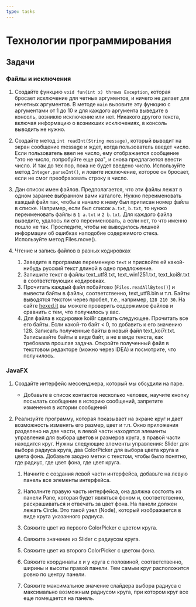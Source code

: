 ```yaml
---
type: tasks
---
```


# Технологии программирования

## Задачи

### Файлы и исключения

1. Создайте функцию `void fun(int x) throws Exception`, которая бросает исключение для четных
аргументов, и ничего не делает для нечетных аргументов. В методе `main` вызовите эту функцию с
аргументами от 1 до 10 и для каждого аргумента выведите в консоль, возникло исключение или нет.
Никакого другого текста, включая информацию о возникших исключениях, в консоль выводить не нужно.

1. Создайте метод `int readInt(String message)`, который выводит на экран сообщение message и
ждет, когда пользователь введет число. Если пользователь ввел не число, ему отображается
сообщение "это не число, попробуйте еще раз", и снова предлагается ввести число. И так до тех
пор, пока не будет введено число. Используйте метод `Integer.parseInt()`, и ловите исключение,
которое он бросает, если не смог преобразовать строку в число.

1. Дан список имен файлов. Предполагается, что эти файлы лежат в одном заранее выбранном вами
каталоге. Нужно переименовать каждый файл так, чтобы в начало к нему был приписан номер файла
в списке. Например, если был список `a.txt`, `b.txt`, то нунжо переименовать файлы в
`1 a.txt` и `2 b.txt`. Для каждого файла выведите, удалось ли его переименовать, а если нет,
то что именно пошло не так. Проследите, чтобы не выводилось лишней информации об ошибках наподобие
содержимого стека. Используйте метод Files.move().

1. Чтение и запись файлов в разных кодировках
    1. Заведите в программе переменную `text` и присвойте ей какой-нибудь русский
    текст длиной в одно предложение.
    1. Запишите текст в файлы text_utf8.txt, text_win1251.txt, text_koi8r.txt
       в соответствующих кодировках.
    1. Прочитать каждый файл побайтово (`Files.readAllBytes()`) и вывести байты в файлы,
       соответственно, text_utf8.bin и т.п. Байты выводятся текстом через пробел, т.е.,
       например, `128 210 30`. На сайте [hexed.it](https://hexed.it/) вы можете проверить содержимое
       файлов и сравнить с тем, что получилось у вас.
    1. Для файла в кодировке koi8r сделать следующее. 
       Прочитать все его байты. Если какой-то байт < 0, то добавить к его значению 128.
       Записать полученные байты в новый файл text_koi7r.txt.
       Записывайте байты в виде байт, а не в виде текста, как требовала прошлая задача.
       Откройте полученный файл в текстовом редакторе (можно через IDEA)
       и посмотрите, что получилось.
       
### JavaFX

1. Создайте интерфейс мессенджера, который мы обсудили на паре.
    * Добавьте в список контактов несколько человек, научите кнопку посылать сообщение в историю сообщений, запретите изменения
    в истории сообщений

1. Реализуйте программу, которая показывает на экране круг и дает возможность изменять его размер, цвет и т.п. Окно приложения разделено на две части, в левой части находятся элементы управления для выбора цветов и размеров круга, в правой части находится круг. Нужны следующие элементы управления: Slider для выбора радиуса круга, два ColorPicker для выбора цвета круга и цвета фона. Добавьте заодно метки с текстом, чтобы было понятно, где радиус, где цвет фона, где цвет круга.

    1. Начните с создания левой части интерфейса, добавьте на левую панель все элементы интерфейса.

    1. Наполните правую часть интерфейса, она должна состоять из панели Pane, которая будет являться фоном и, соответственно, раскрашиваться и отвечать за цвет фона. На панели должен лежать Circle. Это такой узел (Node), который изображается в виде круга указанного радиуса.
    1. Свяжите цвет из первого ColorPicker c цветом круга.
    1. Свяжите значение из Slider с радиусом круга.
    1. Свяжите цвет из второго ColorPicker c цветом фона.
    1. Свяжите координаты x и y круга с половиной, соответственно, ширины и высоты правой панели. Тем самым круг расположится ровно по центру панели.
    1. Свяжите максимальное значение слайдера выбора радиуса с максимально возможным радиусом круга, при котором круг все еще помещается на панель.
